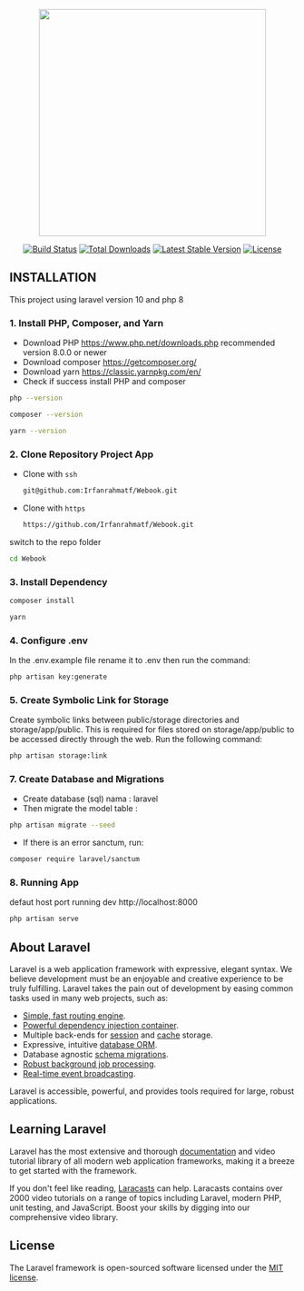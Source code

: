 <p align="center"><a href="https://laravel.com" target="_blank"><img src="https://raw.githubusercontent.com/laravel/art/master/logo-lockup/5%20SVG/2%20CMYK/1%20Full%20Color/laravel-logolockup-cmyk-red.svg" width="400"></a></p>

<p align="center">
<a href="https://travis-ci.org/laravel/framework"><img src="https://travis-ci.org/laravel/framework.svg" alt="Build Status"></a>
<a href="https://packagist.org/packages/laravel/framework"><img src="https://img.shields.io/packagist/dt/laravel/framework" alt="Total Downloads"></a>
<a href="https://packagist.org/packages/laravel/framework"><img src="https://img.shields.io/packagist/v/laravel/framework" alt="Latest Stable Version"></a>
<a href="https://packagist.org/packages/laravel/framework"><img src="https://img.shields.io/packagist/l/laravel/framework" alt="License"></a>
</p>


## INSTALLATION 
<p>This project using laravel version 10 and php 8</p>

### 1. Install PHP, Composer, and Yarn
- Download PHP https://www.php.net/downloads.php recommended version 8.0.0 or newer
- Download composer https://getcomposer.org/
- Download yarn https://classic.yarnpkg.com/en/
- Check if success install PHP and composer
```sh
php --version
```
```sh
composer --version
```
```sh
yarn --version
```
### 2. Clone Repository Project App
- Clone with `ssh`
    ```sh
    git@github.com:Irfanrahmatf/Webook.git
    ```
- Clone with `https`
    ```sh
    https://github.com/Irfanrahmatf/Webook.git
    ```

switch to the repo folder
```sh
cd Webook
```
### 3. Install Dependency
```sh
composer install
```
```sh
yarn
```
### 4. Configure .env
In the .env.example file rename it to .env then run the command: 
```sh
php artisan key:generate
```
### 5. Create Symbolic Link for Storage
Create symbolic links between public/storage directories and storage/app/public. This is required for files stored on storage/app/public to be accessed directly through the web.
Run the following command:
```sh
php artisan storage:link
```
### 7. Create Database and Migrations
- Create database (sql) nama : laravel
- Then migrate the model table :
```sh
php artisan migrate --seed
```

- If there is an error sanctum, run:
```sh
composer require laravel/sanctum
```
### 8. Running App
defaut host port running dev http://localhost:8000
```sh
php artisan serve
```

## About Laravel

Laravel is a web application framework with expressive, elegant syntax. We believe development must be an enjoyable and creative experience to be truly fulfilling. Laravel takes the pain out of development by easing common tasks used in many web projects, such as:

- [Simple, fast routing engine](https://laravel.com/docs/routing).
- [Powerful dependency injection container](https://laravel.com/docs/container).
- Multiple back-ends for [session](https://laravel.com/docs/session) and [cache](https://laravel.com/docs/cache) storage.
- Expressive, intuitive [database ORM](https://laravel.com/docs/eloquent).
- Database agnostic [schema migrations](https://laravel.com/docs/migrations).
- [Robust background job processing](https://laravel.com/docs/queues).
- [Real-time event broadcasting](https://laravel.com/docs/broadcasting).

Laravel is accessible, powerful, and provides tools required for large, robust applications.

## Learning Laravel

Laravel has the most extensive and thorough [documentation](https://laravel.com/docs) and video tutorial library of all modern web application frameworks, making it a breeze to get started with the framework.

If you don't feel like reading, [Laracasts](https://laracasts.com) can help. Laracasts contains over 2000 video tutorials on a range of topics including Laravel, modern PHP, unit testing, and JavaScript. Boost your skills by digging into our comprehensive video library.

## License

The Laravel framework is open-sourced software licensed under the [MIT license](https://opensource.org/licenses/MIT).

